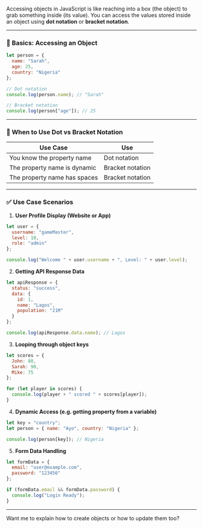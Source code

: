 Accessing objects in JavaScript is like reaching into a box (the object) to grab something inside (its value). You can access the values stored inside an object using **dot notation** or **bracket notation**.

---

### 🔹 Basics: Accessing an Object

```js
let person = {
  name: "Sarah",
  age: 25,
  country: "Nigeria"
};

// Dot notation
console.log(person.name); // "Sarah"

// Bracket notation
console.log(person["age"]); // 25
```

---

### 🔹 When to Use Dot vs Bracket Notation

| Use Case                        | Use            |
|--------------------------------|----------------|
| You know the property name     | Dot notation   |
| The property name is dynamic   | Bracket notation |
| The property name has spaces   | Bracket notation |

---

### ✅ Use Case Scenarios

1. **User Profile Display (Website or App)**  
```js
let user = {
  username: "gameMaster",
  level: 10,
  role: "admin"
};

console.log("Welcome " + user.username + ", Level: " + user.level);
```

2. **Getting API Response Data**  
```js
let apiResponse = {
  status: "success",
  data: {
    id: 1,
    name: "Lagos",
    population: "21M"
  }
};

console.log(apiResponse.data.name); // Lagos
```

3. **Looping through object keys**
```js
let scores = {
  John: 80,
  Sarah: 90,
  Mike: 75
};

for (let player in scores) {
  console.log(player + " scored " + scores[player]);
}
```

4. **Dynamic Access (e.g. getting property from a variable)**  
```js
let key = "country";
let person = { name: "Ayo", country: "Nigeria" };

console.log(person[key]); // Nigeria
```

5. **Form Data Handling**
```js
let formData = {
  email: "user@example.com",
  password: "123456"
};

if (formData.email && formData.password) {
  console.log("Login Ready");
}
```

---

Want me to explain how to create objects or how to update them too?